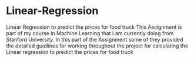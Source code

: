 # Linear-Regression
Linear Regression to predict the prices for food truck
This Assignment is part of my course in Machine Learning that I am currently doing from Stanford University. In this part of the Assignment some of they provided the detailed guidlines for working throughout the project for calculating the Linear regression to predict the prices for food truck
